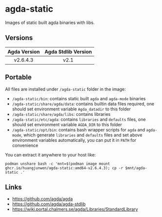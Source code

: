 # agda-static

Images of static built agda binaries with libs.

## Versions

| Agda Version | Agda Stdlib Version |
| :---: | :---: |
| v2.6.4.3 | v2.1 |

## Portable

All files are installed under `/agda-static` folder in the image:

- `/agda-static/bin`: contains static built `agda` and `agda-mode` binaries
- `/agda-static/share/agda/data`: contains builtin data files required, one should set environment variable `Agda_datadir` to this folder
- `/agda-static/share/agda/libs`: contains libraries
- `/agda-static/etc/agda`: contains `libraries` and `defaults` files, one should set environment variable `AGDA_DIR` to this folder
- `/agda-static/opt/bin`: contains bash wrapper scripts for `agda` and `agda-mode`, which generate `libraries` and `defaults` files and set above environment variables automatically, you can put it in `PATH` for convenience

You can extract it anywhere to your host like:

```
podman unshare bash -c 'mnt=$(podman image mount ghcr.io/huangjunwen/agda-static:amd64-v2.6.4.3); cp -r $mnt/agda-static .'
```

## Links

- https://github.com/agda/agda
- https://github.com/agda/agda-stdlib
- https://wiki.portal.chalmers.se/agda/Libraries/StandardLibrary
